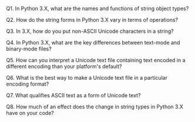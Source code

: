 ﻿
Q1. In Python 3.X, what are the names and functions of string object types?



Q2. How do the string forms in Python 3.X vary in terms of operations?



Q3. In 3.X, how do you put non-ASCII Unicode characters in a string?



Q4. In Python 3.X, what are the key differences between text-mode and binary-mode files?



Q5. How can you interpret a Unicode text file containing text encoded in a different encoding than your platform's default?



Q6. What is the best way to make a Unicode text file in a particular encoding format?



Q7. What qualifies ASCII text as a form of Unicode text?



Q8. How much of an effect does the change in string types in Python 3.X have on your code?

